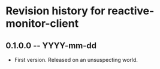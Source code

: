 # Revision history for reactive-monitor-client

## 0.1.0.0 -- YYYY-mm-dd

* First version. Released on an unsuspecting world.
